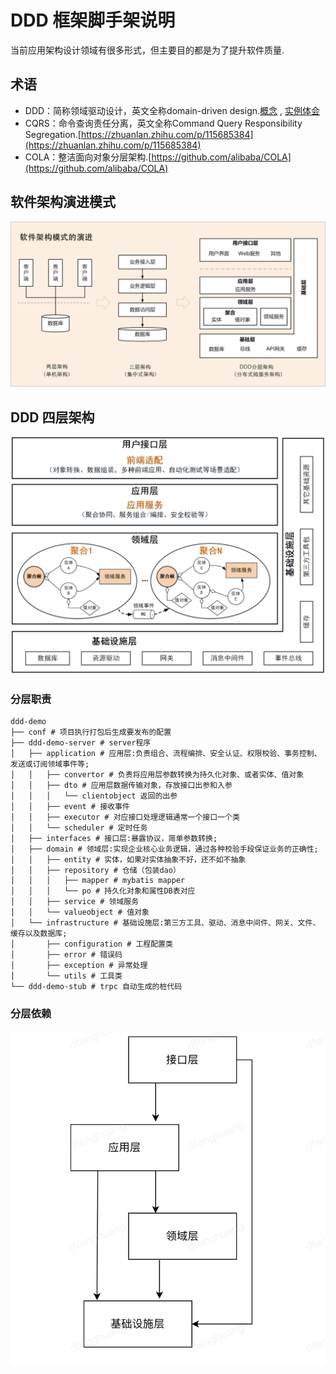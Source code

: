 # DDD 框架脚手架说明

当前应用架构设计领域有很多形式，但主要目的都是为了提升软件质量.

## 术语

- DDD：简称领域驱动设计，英文全称domain-driven
  design.[概念](https://zh.wikipedia.org/wiki/%E9%A0%98%E5%9F%9F%E9%A9%85%E5%8B%95%E8%A8%AD%E8%A8%88)
  , [实例体会](https://zhuanlan.zhihu.com/p/343388831)
- CQRS：命令查询责任分离，英文全称Command Query Responsibility
  Segregation.[https://zhuanlan.zhihu.com/p/115685384](https://zhuanlan.zhihu.com/p/115685384)
- COLA：整洁面向对象分层架构.[https://github.com/alibaba/COLA](https://github.com/alibaba/COLA)

## 软件架构演进模式

![img.png](doc/software_architecture_evolution.png)

## DDD 四层架构

![img.png](doc/ddd.png)

### 分层职责

```aidl
ddd-demo
├── conf # 项目执行打包后生成要发布的配置
├── ddd-demo-server # server程序
│   ├── application # 应用层:负责组合、流程编排、安全认证、权限校验、事务控制、发送或订阅领域事件等;
│   │   ├── convertor # 负责将应用层参数转换为持久化对象、或者实体、值对象
│   │   ├── dto # 应用层数据传输对象，存放接口出参和入参
│   │   │   └── clientobject 返回的出参
│   │   ├── event # 接收事件
│   │   ├── executor # 对应接口处理逻辑通常一个接口一个类
│   │   └── scheduler # 定时任务
│   ├── interfaces # 接口层:暴露协议，简单参数转换;
│   ├── domain # 领域层:实现企业核心业务逻辑，通过各种校验手段保证业务的正确性;
│   │   ├── entity # 实体，如果对实体抽象不好，还不如不抽象
│   │   ├── repository # 仓储（包装dao）
│   │   │   ├── mapper # mybatis mapper
│   │   │   └── po # 持久化对象和属性DB表对应
│   │   ├── service # 领域服务
│   │   └── valueobject # 值对象
│   └── infrastructure # 基础设施层:第三方工具、驱动、消息中间件、网关、文件、缓存以及数据库;
│       ├── configuration # 工程配置类
│       ├── error # 错误码
│       ├── exception # 异常处理
│       └── utils # 工具类
└── ddd-demo-stub # trpc 自动生成的桩代码
```

### 分层依赖

![img.png](doc/layer.png)

